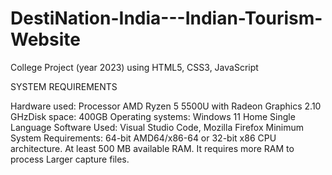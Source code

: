 # DestiNation-India---Indian-Tourism-Website
College Project (year 2023) using HTML5, CSS3, JavaScript



SYSTEM REQUIREMENTS

Hardware used:
Processor AMD Ryzen 5 5500U with Radeon Graphics 2.10 GHzDisk
space: 400GB
Operating systems: Windows 11 Home Single Language
Software Used: Visual Studio Code, Mozilla Firefox
Minimum System Requirements:
64-bit AMD64/x86-64 or 32-bit x86 CPU architecture.
At least 500 MB available RAM. It requires more RAM to process Larger
capture files.
